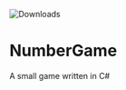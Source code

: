 ![Downloads](https://img.shields.io/github/downloads/CorbinMakesStuff/NumberGame/total)

# NumberGame
A small game written in C#
